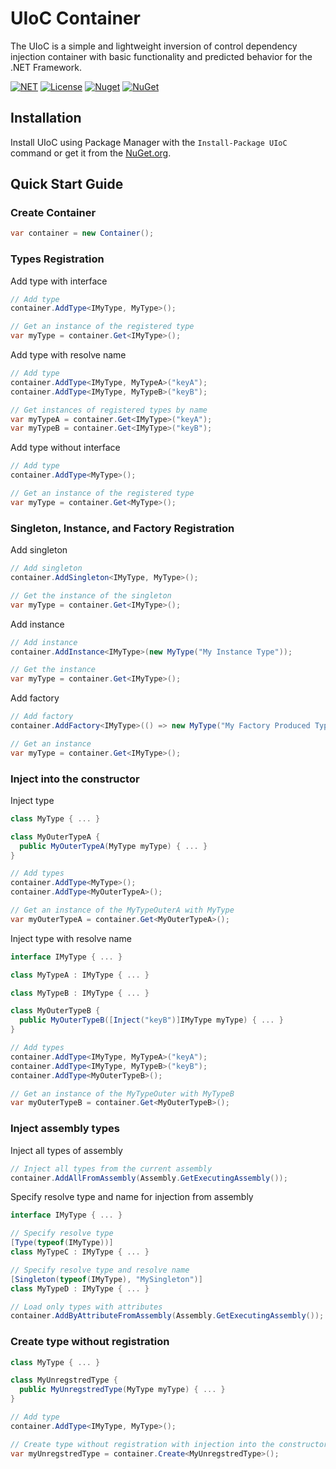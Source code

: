 # UIoC Container

The UIoC is a simple and lightweight inversion of control dependency injection container with basic functionality and predicted behavior for the .NET Framework.

[![NET](https://img.shields.io/badge/.NET-512bd4)](https://github.com/microsoft/dotnet)
[![License](https://img.shields.io/github/license/olekdes/otreeview.svg)](https://github.com/olekdes/uioc/blob/master/LICENSE.txt)
[![Nuget](https://img.shields.io/nuget/v/UIoC)](https://www.nuget.org/packages/UIoC)
[![NuGet](https://img.shields.io/nuget/dt/UIoC.svg)](https://www.nuget.org/packages/UIoC)

## Installation

Install UIoC using Package Manager with the `Install-Package UIoC` command or get it from the [NuGet.org](https://www.nuget.org/packages/UIoC).

## Quick Start Guide

### Create Container
```cs
var container = new Container();
```

### Types Registration

Add type with interface
```cs
// Add type
container.AddType<IMyType, MyType>();

// Get an instance of the registered type
var myType = container.Get<IMyType>();
```

Add type with resolve name 
```cs
// Add type
container.AddType<IMyType, MyTypeA>("keyA");
container.AddType<IMyType, MyTypeB>("keyB");

// Get instances of registered types by name
var myTypeA = container.Get<IMyType>("keyA");
var myTypeB = container.Get<IMyType>("keyB");
```

Add type without interface
```cs
// Add type
container.AddType<MyType>();

// Get an instance of the registered type
var myType = container.Get<MyType>();
```

### Singleton, Instance, and Factory Registration

Add singleton
```cs
// Add singleton
container.AddSingleton<IMyType, MyType>();

// Get the instance of the singleton
var myType = container.Get<IMyType>();
```

Add instance
```cs
// Add instance
container.AddInstance<IMyType>(new MyType("My Instance Type"));

// Get the instance 
var myType = container.Get<IMyType>();
```

Add factory
```cs
// Add factory
container.AddFactory<IMyType>(() => new MyType("My Factory Produced Type"));

// Get an instance 
var myType = container.Get<IMyType>();
```

### Inject into the constructor

Inject type
```cs
class MyType { ... }

class MyOuterTypeA {
  public MyOuterTypeA(MyType myType) { ... }
}

// Add types
container.AddType<MyType>();
container.AddType<MyOuterTypeA>();

// Get an instance of the MyTypeOuterA with MyType
var myOuterTypeA = container.Get<MyOuterTypeA>();
```

Inject type with resolve name 
```cs
interface IMyType { ... }

class MyTypeA : IMyType { ... }

class MyTypeB : IMyType { ... }

class MyOuterTypeB { 
  public MyOuterTypeB([Inject("keyB")]IMyType myType) { ... }
}

// Add types
container.AddType<IMyType, MyTypeA>("keyA");
container.AddType<IMyType, MyTypeB>("keyB");
container.AddType<MyOuterTypeB>();

// Get an instance of the MyTypeOuter with MyTypeB
var myOuterTypeB = container.Get<MyOuterTypeB>();
```

### Inject assembly types

Inject all types of assembly
```cs
// Inject all types from the current assembly
container.AddAllFromAssembly(Assembly.GetExecutingAssembly());
```

Specify resolve type and name for injection from assembly
```cs
interface IMyType { ... }

// Specify resolve type
[Type(typeof(IMyType))] 
class MyTypeC : IMyType { ... }

// Specify resolve type and resolve name
[Singleton(typeof(IMyType), "MySingleton")] 
class MyTypeD : IMyType { ... }

// Load only types with attributes
container.AddByAttributeFromAssembly(Assembly.GetExecutingAssembly());
```

### Create type without registration

```cs
class MyType { ... }

class MyUnregstredType { 
  public MyUnregstredType(MyType myType) { ... }
}

// Add type
container.AddType<IMyType, MyType>();

// Create type without registration with injection into the constructor
var myUnregstredType = container.Create<MyUnregstredType>();
```
